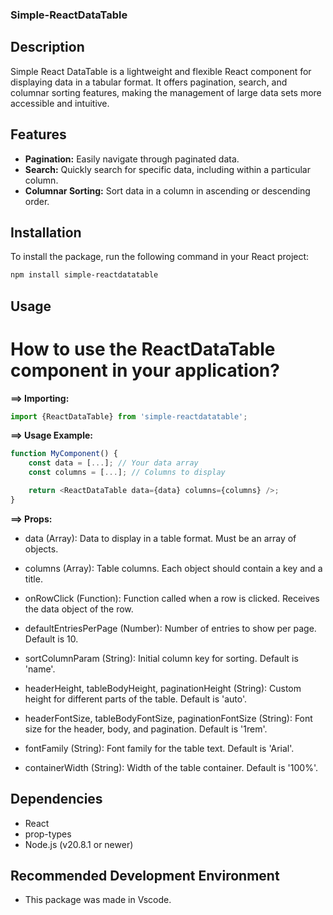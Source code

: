 ### Simple-ReactDataTable ###


## Description

Simple React DataTable is a lightweight and flexible React component for displaying data in a tabular format. It offers pagination, search, and columnar sorting features, making the management of large data sets more accessible and intuitive.


## Features

- **Pagination:** Easily navigate through paginated data.
- **Search:** Quickly search for specific data, including within a particular column.
- **Columnar Sorting:** Sort data in a column in ascending or descending order.


## Installation

To install the package, run the following command in your React project:

```bash
npm install simple-reactdatatable
```


## Usage
# How to use the ReactDataTable component in your application?

**==> Importing:**

```javascript
import {ReactDataTable} from 'simple-reactdatatable';
```

**==> Usage Example:**

```javascript
function MyComponent() {
    const data = [...]; // Your data array
    const columns = [...]; // Columns to display

    return <ReactDataTable data={data} columns={columns} />;
}
```

**==> Props:**

- data (Array): Data to display in a table format. Must be an array of objects.

- columns (Array): Table columns. Each object should contain a key and a title.

- onRowClick (Function): Function called when a row is clicked. Receives the data object of the row.

- defaultEntriesPerPage (Number): Number of entries to show per page. Default is 10.

- sortColumnParam (String): Initial column key for sorting. Default is 'name'.

- headerHeight, tableBodyHeight, paginationHeight (String): Custom height for different parts of the table. Default is 'auto'.

- headerFontSize, tableBodyFontSize, paginationFontSize (String): Font size for the header, body, and pagination. Default is '1rem'.

- fontFamily (String): Font family for the table text. Default is 'Arial'.

- containerWidth (String): Width of the table container. Default is '100%'.


## Dependencies

- React
- prop-types
- Node.js (v20.8.1 or newer)

## Recommended Development Environment

- This package was made in Vscode.